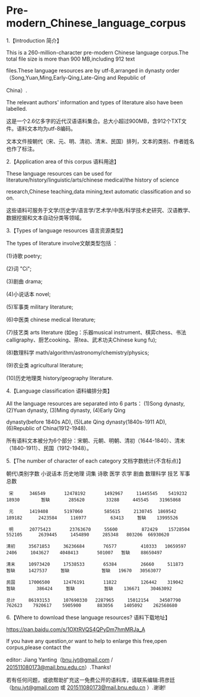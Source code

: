 # Pre-modern_Chinese_language_corpus

1.【Introduction 简介】

This is a 260-million-character pre-modern Chinese language corpus.The total file size is more than 900 MB,including 912 text 

files.These language resources are by utf-8,arranged in dynasty order（Song,Yuan,Ming,Early-Qing,Late-Qing and Republic of 

China）.

The relevant authors' information and types of literature also have been labelled.

这是一个2.6亿多字的近代汉语语料集合。总大小超过900MB，含912个TXT文件。语料文本均为utf-8编码。

文本文件按朝代（宋、元、明、清初、清末、民国）排列，文本的类别、作者姓名也作了标注。



2.【Application area of this corpus 语料用途】
 
These language resources can be used for literature/history/linguistic/arts/chinese medical/the history of science 

research,Chinese teaching,data mining,text automatic classification and so on.
 
  这些语料可服务于文学/历史学/语言学/艺术学/中医/科学技术史研究、汉语教学、数据挖掘和文本自动分类等领域。



3.【Types of language resources  语言资源类型】

The types of literature involve文献类型包括 ：

(1)诗歌 poetry;

(2)词 "Ci";

(3)剧曲 drama; 

(4)小说话本 novel; 

(5)军事类 military literature; 

(6)中医类 chinese medical literature; 

(7)技艺类 arts literature (如eg：乐器musical instrument、棋弈chess、书法calligraphy、厨艺cooking、茶tea、武术功夫Chinese kung fu); 

(8)数理科学 math/algorithm/astronomy/chemistry/physics; 

(9)农业类 agricultural literature;

(10)历史地理类 history/geography literature.




4.【Language classification 语料编排分类】

All the language resources are separated into 6 parts： (1)Song dynasty, (2)Yuan dynasty, (3)Ming dynasty, (4)Early Qing 

dynasty(before 1840s AD), (5)Late Qing dynasty(1840s-1911 AD), (6)Republic of China(1912-1948).

所有语料文本被分为6个部分：宋朝、元朝、明朝、清初（1644-1840）、清末（1840-1911）、民国（1912-1948）。


5.【The number of character of each category 文档字数统计(不含标点)】

朝代\类别字数	小说话本       历史地理       词集       诗歌       医学       农学       剧曲       数理科学     技艺    军事     总数
    
     宋	    346549	     12478192	    1492967  	11445545	5419232	    18930	     暂缺	      285620	    33288	  445545	31965868
     
     元	    1419408	     5197060	    585615	   2130745	1869542	   189182	   2423584	   116977	      63413  	暂缺	  13995526
     
     明	    20775423	   23763670	    55600    	  872429	15728504  	552105  	2639445  	1454890	    285348	 803206	 66930620
    
    清初	   35671853	    36236684	   76577	     410333	  10659597	  2406	   1043627	  4048413	    501007	 暂缺	   88650497
   
    清末	   10973420	    17538533	   65384	     26660	   511873	    暂缺	   1427537	   暂缺	         暂缺	  19670	  30563077
    
    民国	   17006500	    12476191	   11822	     126442	   319042 	  暂缺	    386424	   暂缺	        暂缺	  136671	30463092
    
    总计	   86193153	    107690330  	2287965	    15012154	34507790	 762623	   7920617	  5905900	   883056	 1405092	262568680


6.【Where to download these language resources? 语料下载地址】

https://pan.baidu.com/s/1OXtRVQS4QPyDm7hmMRJa_A



If you have any question,or want to help to enlarge this free,open corpus,please contact the 

editor: Jiang Yanting（bnu.jyt@gmail.com / 201511080173@mail.bnu.edu.cn）.Thanks!

若有任何问题，或欲帮助扩充这一免费公开的语料库，请联系编辑:蒋彦廷（bnu.jyt@gmail.com 或 201511080173@mail.bnu.edu.cn ）.谢谢! 
